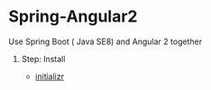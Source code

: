 # Spring-Angular2
Use Spring Boot ( Java SE8) and Angular 2 together 


1. Step: Install

    - [initializr](https://start.spring.io/)